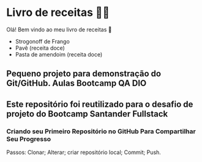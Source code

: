 # Livro de receitas :man_cook:

Olá! Bem vindo ao meu livro de receitas :wave:

- Strogonoff de Frango
- Pavê (receita doce)
- Pasta de amendoim (receita doce)

## Pequeno projeto para demonstração do Git/GitHub. Aulas Bootcamp QA DIO
## Este repositório foi reutilizado para o desafio de projeto do Bootcamp Santander Fullstack
### Criando seu Primeiro Repositório no GitHub Para Compartilhar Seu Progresso

Passos: Clonar; Alterar; criar repositório local; Commit; Push.
